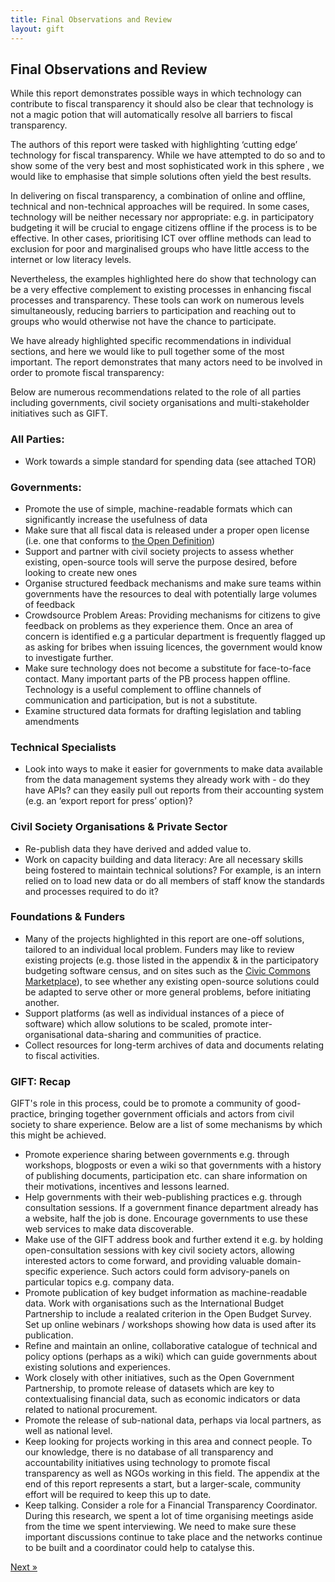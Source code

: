```yaml
---
title: Final Observations and Review
layout: gift
---
```



## Final Observations and Review


While this report demonstrates possible ways in which technology can contribute to fiscal transparency it should also be clear that technology is not a magic potion that will automatically resolve all barriers to fiscal transparency. 


The authors of this report were tasked with highlighting ‘cutting edge’ technology for fiscal transparency. While we have attempted to do so and to show some of the very best and most sophisticated work in this sphere , we would like to emphasise that simple solutions often yield the best results. 


In delivering on fiscal transparency, a combination of online and offline, technical and non-technical approaches will be required. In some cases, technology will be neither necessary nor appropriate: e.g. in participatory budgeting it will be crucial to engage citizens offline if the process is to be effective. In other cases, prioritising ICT over offline methods can lead to exclusion for poor and marginalised groups who have little access to the internet or low literacy levels. 


Nevertheless, the examples highlighted here do show that technology can be a very effective complement to existing processes in enhancing fiscal processes and transparency. These tools can work on numerous levels simultaneously, reducing barriers to participation and reaching out to groups who would otherwise not have the chance to participate. 


We have already highlighted specific recommendations in individual sections, and here we would like to pull together some of the most important. The report demonstrates that many actors need to be involved  in order to promote fiscal transparency: 


Below are numerous recommendations related to the role of all parties including governments, civil society organisations and multi-stakeholder initiatives such as GIFT. 


### All Parties: 

* Work towards a simple standard for spending data (see attached TOR) 

### Governments: 


* Promote the use of simple, machine-readable formats which can significantly increase the usefulness of data 
* Make sure that all fiscal data is released under a proper open license (i.e. one that conforms to [the Open Definition](http://opendefinition.org/))
* Support and partner with civil society projects to assess whether existing, open-source tools will serve the purpose desired, before looking to create new ones
* Organise structured feedback mechanisms and make sure teams within governments have the resources to deal with potentially large volumes of feedback 
* Crowdsource Problem Areas: Providing mechanisms for citizens to give feedback on problems as they experience them. Once an area of concern is identified e.g a particular department is  frequently flagged up as asking for bribes when issuing licences, the government would know to investigate further.
* Make sure technology does not become a substitute for face-to-face contact. Many important parts of the PB process happen offline. Technology is a useful complement to offline channels of communication and participation, but is not a substitute.
* Examine structured data formats for drafting legislation and tabling amendments


### Technical Specialists 
 
* Look into ways to make it easier for governments to make data available from the data management systems they already work with - do they have APIs? can they easily pull out reports from their accounting system (e.g. an ‘export report for press’ option)? 

### Civil Society Organisations & Private Sector


* Re-publish data they have derived and added value to. 
* Work on capacity building and data literacy: Are all necessary skills being fostered to maintain technical solutions? For example, is an intern relied on to load new data or do all members of staff know the standards and processes required to do it? 

### Foundations & Funders

* Many of the projects highlighted in this report are one-off solutions, tailored to an individual local problem. Funders may like to review existing projects (e.g. those listed in the appendix & in the participatory budgeting software census, and on sites such as the [Civic Commons Marketplace](http://civiccommons.org/apps)), to see whether any existing open-source solutions could be adapted to serve other or more general problems, before initiating another.
* Support platforms (as well as individual instances of a piece of software) which allow solutions to be scaled, promote inter-organisational data-sharing and communities of practice. 
* Collect resources for long-term archives of data and documents relating to fiscal activities. 

### GIFT: Recap

GIFT's role in this process, could be to promote a community of good-practice, bringing together government officials and actors from civil society to share experience. Below are a list of some mechanisms by which this might be achieved.

* Promote experience sharing between governments e.g. through workshops, blogposts or even a wiki so that governments with a history of publishing documents, participation etc. can share information on their motivations, incentives and lessons learned.
* Help governments with their web-publishing practices e.g. through consultation sessions. If a government finance department already has a website, half the job is done. Encourage governments to use these web services to make data discoverable.
* Make use of the GIFT address book and further extend it e.g. by holding open-consultation sessions with key civil society actors, allowing interested actors to come forward, and providing valuable domain-specific experience. Such actors could form advisory-panels on particular topics e.g. company data.
* Promote publication of key budget information as machine-readable data. Work with organisations such as the International Budget Partnership to include a realated criterion in the Open Budget Survey. Set up online webinars / workshops showing how data is used after its publication.
* Refine and maintain an online, collaborative catalogue of technical and policy options (perhaps as a wiki) which can guide governments about existing solutions and experiences. 
* Work closely with other initiatives, such as the Open Government Partnership, to promote release of datasets which are key to contextualising financial data, such as economic indicators or data related to national procurement.
* Promote the release of sub-national data, perhaps via local partners, as well as national level.
* Keep looking for projects working in this area and connect people. To our knowledge, there is no database of all transparency and accountability initiatives using technology to promote fiscal transparency as well as NGOs working in this field. The appendix at the end of this report represents a start, but a larger-scale, community effort will be required to keep this up to date. 
* Keep talking. Consider a role for a Financial Transparency Coordinator. During this research, we spent a lot of time organising meetings aside from the time we spent interviewing. We need to make sure these important discussions continue to take place and the networks continue to be built and a coordinator could help to catalyse this.

<div class="pull-right"><a class="btn btn-default btn-mini" href="chapter10-intro.html">Next &raquo;</a></div>
